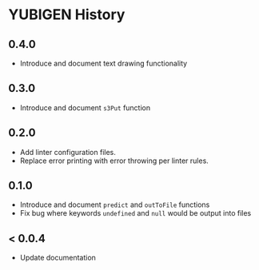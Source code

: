 # YUBIGEN History

## 0.4.0
- Introduce and document text drawing functionality

## 0.3.0
- Introduce and document `s3Put` function

## 0.2.0
- Add linter configuration files.
- Replace error printing with error throwing per linter rules.

## 0.1.0
- Introduce and document `predict` and `outToFile` functions
- Fix bug where keywords `undefined` and `null` would be output into files

## < 0.0.4
- Update documentation
